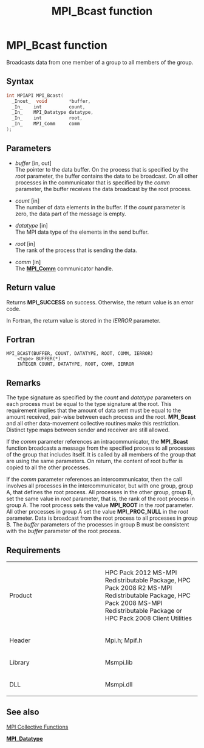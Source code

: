 ﻿---
title: MPI_Bcast function
TOCTitle: MPI_Bcast function
ms:assetid: 92e6be4d-915c-49a4-80fe-5abbc88b57b2
ms:mtpsurl: https://msdn.microsoft.com/en-us/library/Dn473237(v=VS.85)
ms:contentKeyID: 59360783
ms.date: 03/28/2018
mtps_version: v=VS.85
f1_keywords:
- MPI_BCAST
- mpif/MPI_Bcast
- mpi/MPI_BCAST
dev_langs:
- C++
- C
api_location:
- Msmpi.dll
api_name:
- MPI_Bcast
api_type:
- DLLExport
product:
- Windows
topic_type:
- apiref
- kbSyntax
product_family_name: VS
ROBOTS: INDEX,FOLLOW
---

# MPI\_Bcast function

Broadcasts data from one member of a group to all members of the group.

## Syntax

``` c++
int MPIAPI MPI_Bcast(
  _Inout_  void        *buffer,
  _In_    int          count,
  _In_    MPI_Datatype datatype,
  _In_    int          root,
  _In_    MPI_Comm     comm
);
```

## Parameters

  - *buffer* \[in, out\]  
    The pointer to the data buffer. On the process that is specified by the *root* parameter, the buffer contains the data to be broadcast. On all other processes in the communicator that is specified by the *comm* parameter, the buffer receives the data broadcast by the root process.

  - *count* \[in\]  
    The number of data elements in the buffer. If the *count* parameter is zero, the data part of the message is empty.

  - *datatype* \[in\]  
    The MPI data type of the elements in the send buffer.

  - *root* \[in\]  
    The rank of the process that is sending the data.

  - *comm* \[in\]  
    The [**MPI\_Comm**](mpi-comm-enumeration.md) communicator handle.

## Return value

Returns **MPI\_SUCCESS** on success. Otherwise, the return value is an error code.

In Fortran, the return value is stored in the *IERROR* parameter.

## Fortran

    MPI_BCAST(BUFFER, COUNT, DATATYPE, ROOT, COMM, IERROR)
        <type> BUFFER(*)  
        INTEGER COUNT, DATATYPE, ROOT, COMM, IERROR

## Remarks

The type signature as specified by the *count* and *datatype* parameters on each process must be equal to the type signature at the root. This requirement implies that the amount of data sent must be equal to the amount received, pair-wise between each process and the root. **MPI\_Bcast** and all other data-movement collective routines make this restriction. Distinct type maps between sender and receiver are still allowed.

If the *comm* parameter references an intracommunicator, the **MPI\_Bcast** function broadcasts a message from the specified process to all processes of the group that includes itself. It is called by all members of the group that are using the same parameters. On return, the content of root buffer is copied to all the other processes.

If the *comm* parameter references an intercommunicator, then the call involves all processes in the intercommunicator, but with one group, group A, that defines the root process. All processes in the other group, group B, set the same value in *root* parameter, that is, the rank of the root process in group A. The root process sets the value **MPI\_ROOT** in the *root* parameter. All other processes in group A set the value **MPI\_PROC\_NULL** in the *root* parameter. Data is broadcast from the root process to all processes in group B. The *buffer* parameters of the processes in group B must be consistent with the *buffer* parameter of the root process.

## Requirements

<table>
<colgroup>
<col style="width: 50%" />
<col style="width: 50%" />
</colgroup>
<tbody>
<tr class="odd">
<td><p>Product</p></td>
<td><p>HPC Pack 2012 MS-MPI Redistributable Package, HPC Pack 2008 R2 MS-MPI Redistributable Package, HPC Pack 2008 MS-MPI Redistributable Package or HPC Pack 2008 Client Utilities</p></td>
</tr>
<tr class="even">
<td><p>Header</p></td>
<td>Mpi.h;
Mpif.h</td>
</tr>
<tr class="odd">
<td><p>Library</p></td>
<td>Msmpi.lib</td>
</tr>
<tr class="even">
<td><p>DLL</p></td>
<td>Msmpi.dll</td>
</tr>
</tbody>
</table>


## See also

[MPI Collective Functions](mpi-collective-functions.md)

[**MPI\_Datatype**](mpi-datatype-enumeration.md)

